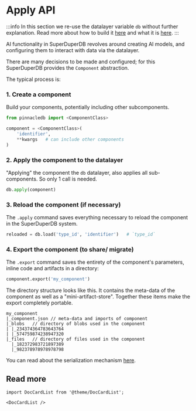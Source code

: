 # Apply API

:::info
In this section we re-use the datalayer variable `db` without further explanation.
Read more about how to build it [here](../core_api/connect) and what it is [here](../fundamentals/datalayer_overview).
:::

AI functionality in SuperDuperDB revolves around creating AI models, 
and configuring them to interact with data via the datalayer.

There are many decisions to be made and configured; for this SuperDuperDB
provides the `Component` abstraction.

The typical process is:

### 1. Create a component

Build your components, potentially including other subcomponents.

```python
from pinnacledb import <ComponentClass>

component = <ComponentClass>(
    'identifier',
    **kwargs   # can include other components
)
```

### 2. Apply the component to the datalayer

"Applying" the component the `db` datalayer, also
applies all sub-components. So only 1 call is needed.

```python
db.apply(component)
```

### 3. Reload the component (if necessary)

The `.apply` command saves everything necessary to reload the component
in the SuperDuperDB system.

```python
reloaded = db.load('type_id', 'identifier')   # `type_id`
```

### 4. Export the component (to share/ migrate)

The `.export` command saves the entirety of the component's parameters, 
inline code and artifacts in a directory:

```python
component.export('my_component')
```

The directory structure looks like this.
It contains the meta-data of the component as
well as a "mini-artifact-store". Together
these items make the export completely portable.

```
my_component
|_component.json // meta-data and imports of component
|_blobs   // directory of blobs used in the component
| |_234374364783643764
| |_574759874238947320
|_files   // directory of files used in the component
  |_182372983721897389
  |_982378978978978798
```

You can read about the serialization mechanism [here](../production/yaml_formalism.md).

## Read more

```mdx-code-block
import DocCardList from '@theme/DocCardList';

<DocCardList />
```